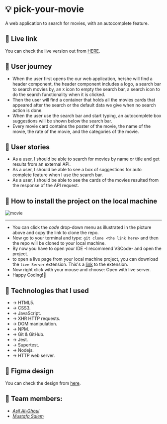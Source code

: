 # 💡 pick-your-movie

A web application to search for movies, with an autocomplete feature.


## 📍 Live link

You can check the live version out from [HERE](https://ca-g12.github.io/pick-your-movie/).

## 📍 User journey

- When the user first opens the our web application, he/she will find a header component, the header component includes a logo, a search bar to search movies by, an `X` icon to empty the search bar, a search icon to do the search functionality when it is clicked.
- Then the user will find a container that holds all the movies cards that appeared after the search or the default data we give when no search action is done.
- When the user use the search bar and start typing, an autocomplete box suggestions will be shown below the search bar.
- Every movie card contains the poster of the movie, the name of the movie, the rate of the movie, and the categories of the movie.

## 📍 User stories

- As a user, I should be able to search for movies by name or title and get results from an external API.
- As a user, I should be able to see a box of suggestions for auto complete feature when I use the search bar.
- As a user, I should be able to see the cards of the movies resulted from the response of the API request.

## 📍 How to install the project on the local machine

![movie](https://user-images.githubusercontent.com/77394697/184146940-b738f2f7-d745-4100-990b-1b8e95d99346.png)

---

- You can click the _code_ drop-down menu as illustrated in the picture above and copy the link to clone the repo.
- Now go to your terminal and type: `git clone <the link here>` and then the repo will be cloned to your local machine.
- By now you have to open your IDE -I recommend VSCode- and open the project.
- to open a live page from your local machine project, you can download the `live Server` extension. This's a [link](https://marketplace.visualstudio.com/items?itemName=ritwickdey.LiveServer) to the extension.
- Now right click with your mouse and choose: Open with live server.
- Happy Coding!🤞

## 📍 Technologies that I used

- -> HTML5.
- -> CSS3.
- -> JavaScript.
- -> XHR HTTP requests.
- -> DOM manipulation.
- -> NPM.
- -> Git & GitHub.
- -> Jest.
- -> Supertest.
- -> Nodejs.
- -> HTTP web server.

## 📍 Figma design

You can check the design from [here](https://www.figma.com/file/uroXYPmzJQ6il3uOXV6QJi/Pick-your-movie?node-id=0%3A1).

## 📍 Team members:

- _[Asil Al-Ghoul](https://github.com/asilalghoul)_
- _[Mustafa Salem](https://github.com/moustf)_
